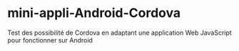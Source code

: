 # mini-appli-Android-Cordova
Test des possibilité de Cordova en adaptant une application Web JavaScript pour fonctionner sur Android
